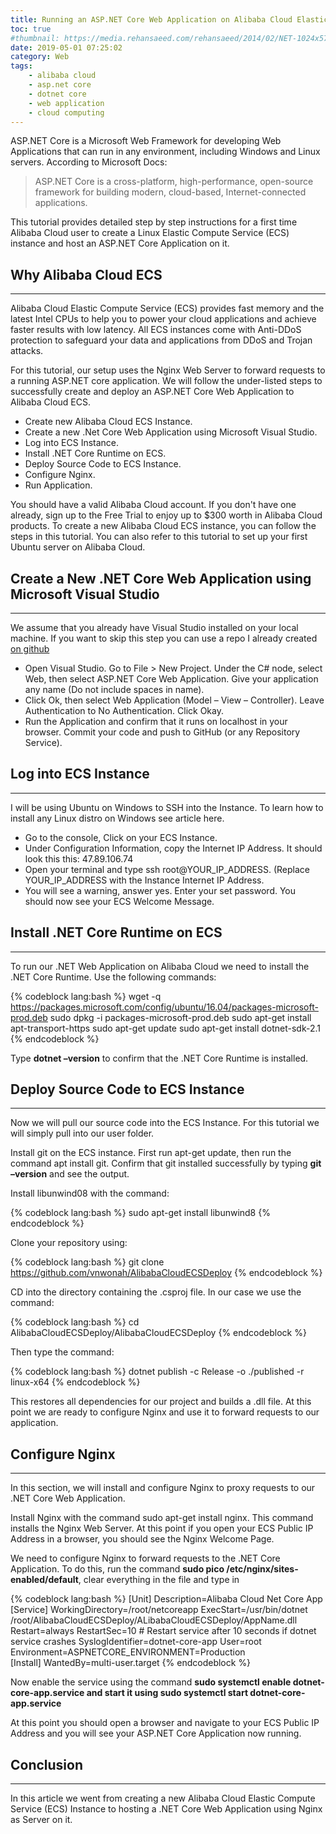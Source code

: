 ```yaml
---
title: Running an ASP.NET Core Web Application on Alibaba Cloud Elastic Computing Service (ECS)
toc: true
#thumbnail: https://media.rehansaeed.com/rehansaeed/2014/02/NET-1024x576.png
date: 2019-05-01 07:25:02
category: Web
tags:
    - alibaba cloud
    - asp.net core
    - dotnet core
    - web application
    - cloud computing
---
```


ASP.NET Core is a Microsoft Web Framework for developing Web Applications that can run in any environment, including Windows and Linux servers. According to Microsoft Docs:

>ASP.NET Core is a cross-platform, high-performance, open-source framework for building modern, cloud-based, Internet-connected applications.

This tutorial provides detailed step by step instructions for a first time Alibaba Cloud user to create a Linux Elastic Compute Service (ECS) instance and host an ASP.NET Core Application on it.

<!--More-->

## Why Alibaba Cloud ECS

* * *

Alibaba Cloud Elastic Compute Service (ECS) provides fast memory and the latest Intel CPUs to help you to power your cloud applications and achieve faster results with low latency. All ECS instances come with Anti-DDoS protection to safeguard your data and applications from DDoS and Trojan attacks.

For this tutorial, our setup uses the Nginx Web Server to forward requests to a running ASP.NET core application. We will follow the under-listed steps to successfully create and deploy an ASP.NET Core Web Application to Alibaba Cloud ECS.

+ Create new Alibaba Cloud ECS Instance.
+ Create a new .Net Core Web Application using Microsoft Visual Studio.
+ Log into ECS Instance.
+ Install .NET Core Runtime on ECS.
+ Deploy Source Code to ECS Instance.
+ Configure Nginx.
+ Run Application.

You should have a valid Alibaba Cloud account. If you don't have one already, sign up to the Free Trial to enjoy up to $300 worth in Alibaba Cloud products. To create a new Alibaba Cloud ECS instance, you can follow the steps in this tutorial. You can also refer to this tutorial to set up your first Ubuntu server on Alibaba Cloud.

## Create a New .NET Core Web Application using Microsoft Visual Studio

* * *

We assume that you already have Visual Studio installed on your local machine. If you want to skip this step you can use a repo I already created [on github](https://github.com/vnwonah/AlibabaCloudECSDeploy)

+ Open Visual Studio. Go to File > New Project. Under the C# node, select Web, then select ASP.NET Core Web Application. Give your application any name (Do not include spaces in name).
+ Click Ok, then select Web Application (Model – View – Controller). Leave Authentication to No Authentication. Click Okay.
+ Run the Application and confirm that it runs on localhost in your browser.
Commit your code and push to GitHub (or any Repository Service).

## Log into ECS Instance

* * *

I will be using Ubuntu on Windows to SSH into the Instance. To learn how to install any Linux distro on Windows see article here.

+ Go to the console, Click on your ECS Instance.
+ Under Configuration Information, copy the Internet IP Address. It should look this this: 47.89.106.74
+ Open your terminal and type ssh root@YOUR_IP_ADDRESS. (Replace YOUR_IP_ADDRESS with the Instance Internet IP Address.
+ You will see a warning, answer yes. Enter your set password. You should now see your ECS Welcome Message.

## Install .NET Core Runtime on ECS

* * *

To run our .NET Web Application on Alibaba Cloud we need to install the .NET Core Runtime. Use the following commands:

{% codeblock lang:bash %}
wget -q https://packages.microsoft.com/config/ubuntu/16.04/packages-microsoft-prod.deb
sudo dpkg -i packages-microsoft-prod.deb
sudo apt-get install apt-transport-https
sudo apt-get update
sudo apt-get install dotnet-sdk-2.1
{% endcodeblock %}
    
Type **dotnet –version** to confirm that the .NET Core Runtime is installed.

## Deploy Source Code to ECS Instance

* * *

Now we will pull our source code into the ECS Instance. For this tutorial we will simply pull into our user folder.

Install git on the ECS instance. First run apt-get update, then run the command apt install git. Confirm that git installed successfully by typing 
**git –version** and see the output.

Install libunwind08 with the command:

{% codeblock lang:bash %}
sudo apt-get install libunwind8
{% endcodeblock %}

Clone your repository using:

{% codeblock lang:bash %}
git clone https://github.com/vnwonah/AlibabaCloudECSDeploy
{% endcodeblock %}

CD into the directory containing the .csproj file. In our case we use the command:

{% codeblock lang:bash %}
cd AlibabaCloudECSDeploy/AlibabaCloudECSDeploy
{% endcodeblock %}

Then type the command:

{% codeblock lang:bash %}
dotnet publish -c Release -o ./published -r linux-x64
{% endcodeblock %}

This restores all dependencies for our project and builds a .dll file. At this point we are ready to configure Nginx and use it to forward requests to our application.

## Configure Nginx

* * *

In this section, we will install and configure Nginx to proxy requests to our .NET Core Web Application.

Install Nginx with the command sudo apt-get install nginx. This command installs the Nginx Web Server. At this point if you open your ECS Public IP Address in a browser, you should see the Nginx Welcome Page.

We need to configure Nginx to forward requests to the .NET Core Application. To do this, run the command **sudo pico /etc/nginx/sites-enabled/default**, clear everything in the file and type in

{% codeblock lang:bash %}
[Unit]
Description=Alibaba Cloud Net Core App
[Service]
WorkingDirectory=/root/netcoreapp
ExecStart=/usr/bin/dotnet /root/AlibabaCloudECSDeploy/ALibabaCloudECSDeploy/AppName.dll
Restart=always
RestartSec=10 # Restart service after 10 seconds if dotnet service crashes 
SyslogIdentifier=dotnet-core-app
User=root
Environment=ASPNETCORE_ENVIRONMENT=Production  
[Install]
WantedBy=multi-user.target
{% endcodeblock %}

Now enable the service using the command **sudo systemctl enable dotnet-core-app.service and start it using sudo systemctl start dotnet-core-app.service**

At this point you should open a browser and navigate to your ECS Public IP Address and you will see your ASP.NET Core Application now running.

## Conclusion

* * *

In this article we went from creating a new Alibaba Cloud Elastic Compute Service (ECS) Instance to hosting a .NET Core Web Application using Nginx as Server on it.
